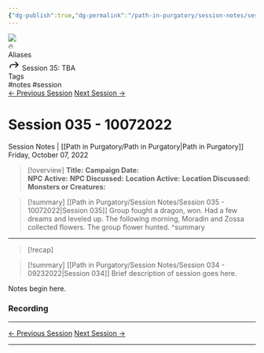 ```yaml
---
{"dg-publish":true,"dg-permalink":"/path-in-purgatory/session-notes/session-35","permalink":"/path-in-purgatory/session-notes/session-35/","tags":["notes, session"]}
---
```


<div class="wiki-header">
	<div class="banner-wrapper">
		<div class="banner">
			<img class="banner-image full-width" src="http://corproject.com/wp-content/uploads/2017/10/Purgatory-770x439_c.jpg" style="object-position: 50% 50%">
		</div>
		<div class="banner-icon">
			<div class="icon-box">🔥</div>
		</div>
	</div>
	<div class="frontmatter-container">
		<div class="frontmatter-section mod-aliases">
			<span class="frontmatter-section-label">Aliases</span>
			<div class="frontmatter-section-data frontmatter-section-aliases">
				<span class="frontmatter-alias">
					<span class="frontmatter-alias-icon"> <svg xmlns="http://www.w3.org/2000svg" width="24" height="24" viewBox="0 0 24 24" fill="none" stroke="currentColor" stroke-width="2" stroke-linecap="round" stroke-linejoin="round" class="svg-icon lucide-forward"><polyline points="15 17 20 12 15 7"></polyline><path d="M4 18v-2a4 4 0 0 1 4-4h12"></path></svg></span>
					Session 35: TBA</span>
			</div>
		</div>
		<div class="frontmatter-section mod-tags">
			<span class="frontmatter-section-label">Tags</span>
			<div class="frontmatter-section-data frontmatter-section-tags">
				<a class="tag" onclick="toggleTagSearch(this)">#notes</a>
				<a class="tag" onclick="toggleTagSearch(this)">#session</a>
			</div>
		</div>
	</div>
</div>

<div class="session-navbar"><a class="internal-link" href="/path-in-purgatory/session-notes/session-34">← Previous Session</a> <a class="internal-link" href="/path-in-purgatory/session-notes/session-36">Next Session →</a></div>

# Session 035 - 10072022
<span class="source">Session Notes |</span> [[Path in Purgatory/Path in Purgatory\|Path in Purgatory]]
Friday, October 07, 2022

>[!overview]
>**Title:**
>**Campaign Date:**  
>**NPC Active:**
>**NPC Discussed:**
>**Location Active:**
>**Location Discussed:** 
>**Monsters or Creatures:**

>[!summary] [[Path in Purgatory/Session Notes/Session 035 - 10072022\|Session 035]]
>Group fought a dragon, won. Had a few dreams and leveled up. The following morning, Moradin and Zossa collected flowers. The group flower hunted.
>^summary

---

>[!recap]
>
<div class="transclusion internal-embed is-loaded"><div class="markdown-embed">



>[!summary] [[Path in Purgatory/Session Notes/Session 034 - 09232022\|Session 034]]
>Brief description of session goes here.
>

</div></div>


Notes begin here.

### Recording

---
<div class="session-navbar"><a class="internal-link" href="/path-in-purgatory/session-notes/session-34">← Previous Session</a> <a class="internal-link" href="/path-in-purgatory/session-notes/session-36">Next Session →</a></div>

---
<div id="disqus_thread"></div>
